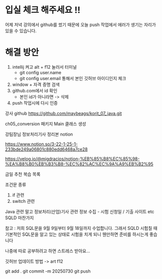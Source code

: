 # 입실 체크 해주세요 !!
어제 저녁 강의에서 github를 썼기 때문에 오늘 push 작업에서
에러가 생기는 자리가 있을 수 있습니다.
# 해결 방안
1. intellij 켜고 alt + f12 눌러서 터미널
    - git config user.name
    - git config user.email 통해서 본인 깃허브 아이디인지 체크
2. window + 자격 증명 검색
3. github.com에서 id 확인
    - 본인 id가 아니라면 -> 삭제
4. push 작업시에 다시 인증

강사 github
https://github.com/maybeags/korit_07_java.git

ch05_conversion 패키지
Main 클래스 생성

강팀장님 정보처리기사 정리본 notion

https://www.notion.so/3-22-1-25-1-233bde249a06801c880edd6468a7ce28

https://velog.io/@migdracios/notion-%EB%85%B8%EC%85%98-%EA%B8%B0%EB%B3%B8-%EC%82%AC%EC%9A%A9%EB%B2%95

금일 추천 복습 목록

조건문
종류
1. if 관련
2. switch 관련

Java 관련 말고 정보처리(산업)기사 관련 정보 수집 - 시험 신청일 / 기출 사이트 etc
SQLD 마찬가지

참고 :
저희 SQL문을 9월 9일부터 9월 18일까지 수업합니다.
그래서 SQLD 시험칠 때 기본적인 SQL문을 알고 있는 상태로 시험을 치게 되니
웬만하면 준비를 하시는게 좋습니다

나중에 따로 공부하려고 하면 스트레스 받아요...


깃허브 업데이트 방법 ->
art f12

git add .
git commit -m 20250730
git push